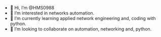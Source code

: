 - 👋 Hi, I’m @HMS0988
- 👀 I’m interested in networks automation.
- 🌱 I’m currently learning applied network engineering and, coding with python.
- 💞️ I’m looking to collaborate on automation, networking and, python.

<!---
HMS0988/HMS0988 is a ✨ special ✨ repository because its `README.md` (this file) appears on your GitHub profile.
You can click the Preview link to take a look at your changes.
--->
